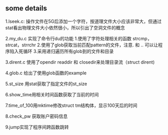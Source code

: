 ## some details

1.lseek.c: 操作文件在5G后添加一个字符，按道理文件大小应该非常大，但通过stat看出物理文件大小依然很小，所以引出了空洞文件的概念

2.my_du.c 实现了命令行du的功能  1.使用了字符处理相关的函数 strcmp，strcat，strrchr 2.使用了glob获取当前匹配pattern的文件，注意. 和 .. 可以让程序陷入死循环 3.采用递归遍历所有glob到的文件和目录

3.dirent.c 使用了opendir readdir 和 closedir来处理目录流（struct dirent)

4.glob.c 给出了使用glob函数的example

5.st_size 用stat获取了指定文件的st_size

6.show_time用相关时间函数获取了当前的时间

7.time_of_100用mktime修改struct tm结构体，显示100天后的时间

8.check_pw 获取账户密码信息

9.jump实现了程序间跨函数跳转

